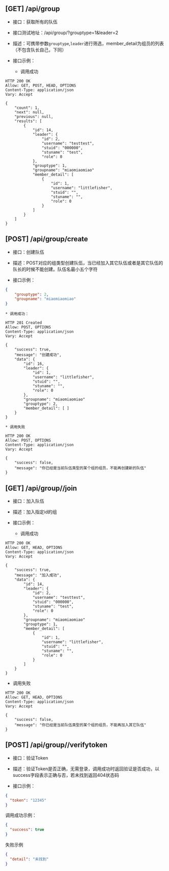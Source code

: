## [GET] /api/group

* 接口：获取所有的队伍

* 接口测试地址：/api/group/?grouptype=1&leader=2

* 描述：可携带参数`grouptype`,`leader`进行筛选，member_detail为组员的列表（不包含队长自己，下同）

* 接口示例：
  
  * 调用成功
  
```http request
HTTP 200 OK
Allow: GET, POST, HEAD, OPTIONS
Content-Type: application/json
Vary: Accept

{
    "count": 1,
    "next": null,
    "previous": null,
    "results": [
        {
            "id": 14,
            "leader": {
                "id": 2,
                "username": "testtest",
                "stuid": "000000",
                "stuname": "test",
                "role": 0
            },
            "grouptype": 1,
            "groupname": "miaomiaomiao"
            "member_detail": [
                {
                    "id": 1,
                    "username": "littlefisher",
                    "stuid": "",
                    "stuname": "",
                    "role": 0
                }
            ]
        }
    ]
}
```
## [POST] /api/group/create

* 接口：创建队伍

* 描述：POST对应的组类型创建队伍，当已经加入其它队伍或者是其它队伍的队长的时候不能创建。队伍名最小五个字符

* 接口示例：

```json
{
    "grouptype": 2,
    "groupname": "miaomiaomiao"
}
```
	
	* 调用成功：
	
```http request
HTTP 201 Created
Allow: POST, OPTIONS
Content-Type: application/json
Vary: Accept

{
    "success": true,
    "message": "创建成功",
    "data": {
        "id": 16,
        "leader": {
            "id": 1,
            "username": "littlefisher",
            "stuid": "",
            "stuname": "",
            "role": 0
        },
        "groupname": "miaomiaomiao"
        "grouptype": 2,
        "member_detail": [ ]
    }
}
```
	
	* 调用失败
	
```http request
HTTP 200 OK
Allow: POST, OPTIONS
Content-Type: application/json
Vary: Accept

{
    "success": false,
    "message": "你已经是当前队伍类型的某个组的组员，不能再创建新的队伍"
}
```

## [GET] /api/group/<id>/join

* 接口：加入队伍

* 描述：加入指定id的组

* 接口示例：

  * 调用成功
  
```http request
HTTP 200 OK
Allow: GET, HEAD, OPTIONS
Content-Type: application/json
Vary: Accept

{
    "success": true,
    "message": "加入成功",
    "data": {
        "id": 14,
        "leader": {
            "id": 2,
            "username": "testtest",
            "stuid": "000000",
            "stuname": "test",
            "role": 0
        },
        "groupname": "miaomiaomiao"
        "grouptype": 1,
        "member_detail": [
            {
                "id": 1,
                "username": "littlefisher",
                "stuid": "",
                "stuname": "",
                "role": 0
            }
        ]
    }
}
```
  
  * 调用失败
  
```http request
HTTP 200 OK
Allow: GET, HEAD, OPTIONS
Content-Type: application/json
Vary: Accept

{
    "success": false,
    "message": "你已经是当前队伍类型的某个组的组员，不能再加入其它队伍"
}
```

## [POST] /api/group/<id>/verifytoken

* 接口：验证Token

* 描述：验证Token是否正确，无需登录，调用成功时返回验证是否成功，以success字段表示正确与否，若未找到返回404状态码

* 接口示例：

```json
{
  "token": "12345"
}
```

  调用成功示例：
  
```json
{
  "success": true
}
```

  失败示例
  
```json
{
  "detail": "未找到"
}
```